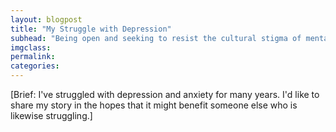 ```yaml
---
layout: blogpost
title: "My Struggle with Depression"
subhead: "Being open and seeking to resist the cultural stigma of mental health"
imgclass:
permalink:
categories:
---
```


[Brief: I've struggled with depression and anxiety for many years. I'd like to share my story in the hopes that it might benefit someone else who is likewise struggling.]